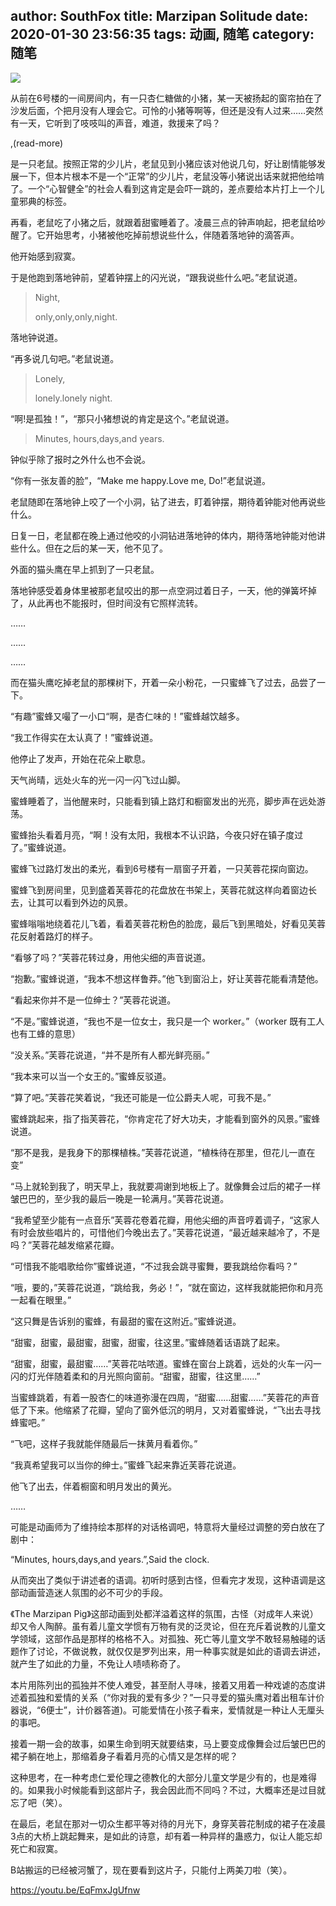 author: SouthFox
title: Marzipan Solitude
date: 2020-01-30 23:56:35
tags: 动画, 随笔
category: 随笔
---

![](https://media.southfox.me/ipfs/QmX1zANXfhKWaT8CxZZNMVdQAqsv9yQGjqQUaWjyRi9Jsy)

从前在6号楼的一间房间内，有一只杏仁糖做的小猪，某一天被扬起的窗帘拍在了沙发后面，个把月没有人理会它。可怜的小猪等啊等，但还是没有人过来……突然有一天，它听到了吱吱叫的声音，难道，救援来了吗？

,(read-more)

是一只老鼠。按照正常的少儿片，老鼠见到小猪应该对他说几句，好让剧情能够发展一下，但本片根本不是一个“正常”的少儿片，老鼠没等小猪说出话来就把他给啃了。一个“心智健全”的社会人看到这肯定是会吓一跳的，差点要给本片打上一个儿童邪典的标签。

 再看，老鼠吃了小猪之后，就跟着甜蜜睡着了。凌晨三点的钟声响起，把老鼠给吵醒了。它开始思考，小猪被他吃掉前想说些什么，伴随着落地钟的滴答声。

他开始感到寂寞。

于是他跑到落地钟前，望着钟摆上的闪光说，“跟我说些什么吧。”老鼠说道。

> Night,
>
> only,only,only,night.

落地钟说道。

“再多说几句吧。”老鼠说道。

> Lonely,
>
> lonely.lonely night.

“啊!是孤独！”，“那只小猪想说的肯定是这个。”老鼠说道。

> Minutes, hours,days,and years.

钟似乎除了报时之外什么也不会说。

“你有一张友善的脸”，“Make me happy.Love me, Do!”老鼠说道。

老鼠随即在落地钟上咬了一个小洞，钻了进去，盯着钟摆，期待着钟能对他再说些什么。

日复一日，老鼠都在晚上通过他咬的小洞钻进落地钟的体内，期待落地钟能对他讲些什么。但在之后的某一天，他不见了。

外面的猫头鹰在早上抓到了一只老鼠。

落地钟感受着身体里被那老鼠咬出的那一点空洞过着日子，一天，他的弹簧坏掉了，从此再也不能报时，但时间没有它照样流转。

 ……

 ……

 ……

而在猫头鹰吃掉老鼠的那棵树下，开着一朵小粉花，一只蜜蜂飞了过去，品尝了一下。

“有趣”蜜蜂又嘬了一小口“啊，是杏仁味的！”蜜蜂越饮越多。

“我工作得实在太认真了！”蜜蜂说道。

他停止了发声，开始在花朵上歇息。

天气尚晴，远处火车的光一闪一闪飞过山脚。

蜜蜂睡着了，当他醒来时，只能看到镇上路灯和橱窗发出的光亮，脚步声在远处游荡。

蜜蜂抬头看着月亮，“啊！没有太阳，我根本不认识路，今夜只好在镇子度过了。”蜜蜂说道。

蜜蜂飞过路灯发出的柔光，看到6号楼有一扇窗子开着，一只芙蓉花探向窗边。

蜜蜂飞到房间里，见到盛着芙蓉花的花盘放在书架上，芙蓉花就这样向着窗边长去，让其可以看到外边的风景。

蜜蜂嗡嗡地绕着花儿飞着，看着芙蓉花粉色的脸庞，最后飞到黑暗处，好看见芙蓉花反射着路灯的样子。

“看够了吗？”芙蓉花转过身，用他尖细的声音说道。

“抱歉。”蜜蜂说道，“我本不想这样鲁莽。”他飞到窗沿上，好让芙蓉花能看清楚他。

“看起来你并不是一位绅士？”芙蓉花说道。

“不是。”蜜蜂说道，“我也不是一位女士，我只是一个 worker。”（worker 既有工人也有工蜂的意思）

“没关系。”芙蓉花说道，“并不是所有人都光鲜亮丽。”

“我本来可以当一个女王的。”蜜蜂反驳道。

“算了吧。”芙蓉花笑着说，“我还可能是一位公爵夫人呢，可我不是。”

蜜蜂跳起来，指了指芙蓉花，“你肯定花了好大功夫，才能看到窗外的风景。”蜜蜂说道。

“那不是我，是我身下的那棵植株。”芙蓉花说道，“植株待在那里，但花儿一直在变”

“马上就轮到我了，明天早上，我就要凋谢到地板上了。就像舞会过后的裙子一样皱巴巴的，至少我的最后一晚是一轮满月。”芙蓉花说道。

“我希望至少能有一点音乐”芙蓉花卷着花瓣，用他尖细的声音哼着调子，“这家人有时会放些唱片的，可惜他们今晚出去了。”芙蓉花说道，“最近越来越冷了，不是吗？”芙蓉花越发缩紧花瓣。

“可惜我不能唱歌给你”蜜蜂说道，“不过我会跳寻蜜舞，要我跳给你看吗？”

“哦，要的，”芙蓉花说道，“跳给我，务必！”，“就在窗边，这样我就能把你和月亮一起看在眼里。”

“这只舞是告诉别的蜜蜂，有最甜的蜜在这附近。”蜜蜂说道。

“甜蜜，甜蜜，最甜蜜，甜蜜，甜蜜，往这里。”蜜蜂随着话语跳了起来。

“甜蜜，甜蜜，最甜蜜……”芙蓉花咕哝道。蜜蜂在窗台上跳着，远处的火车一闪一闪的灯光伴随着柔和的月光照向窗前。“甜蜜，甜蜜，往这里……”

当蜜蜂跳着，有着一股杏仁的味道弥漫在四周，“甜蜜……甜蜜……”芙蓉花的声音低了下来。他缩紧了花瓣，望向了窗外低沉的明月，又对着蜜蜂说，“飞出去寻找蜂蜜吧。”

“飞吧，这样子我就能伴随最后一抹黄月看着你。”

“我真希望我可以当你的绅士。”蜜蜂飞起来靠近芙蓉花说道。

他飞了出去，伴着橱窗和明月发出的黄光。

……

可能是动画师为了维持绘本那样的对话格调吧，特意将大量经过调整的旁白放在了剧中：

“Minutes, hours,days,and years.”,Said the clock.

从而突出了类似于讲述者的语调。初听时感到古怪，但看完才发现，这种语调是这部动画营造迷人氛围的必不可少的手段。

《The Marzipan Pig》这部动画到处都洋溢着这样的氛围，古怪（对成年人来说）却又令人陶醉。虽有着儿童文学惯有万物有灵的泛灵论，但在充斥着说教的儿童文学领域，这部作品是那样的格格不入。对孤独、死亡等儿童文学不敢轻易触碰的话题作了讨论，不做说教，就仅仅是罗列出来，用一种事实就是如此的语调去讲述，就产生了如此的力量，不免让人啧啧称奇了。

本片用陈列出的孤独并不使人难受，甚至耐人寻味，接着又用着一种戏谑的态度讲述着孤独和爱情的关系（“你对我的爱有多少？”一只寻爱的猫头鹰对着出租车计价器说，“6便士”，计价器答道)。可能爱情在小孩子看来，爱情就是一种让人无厘头的事吧。

接着一期一会的故事，如果生命到明天就要结束，马上要变成像舞会过后皱巴巴的裙子躺在地上，那缩着身子看着月亮的心情又是怎样的呢？

这种思考，在一种考虑仁爱伦理之德教化的大部分儿童文学是少有的，也是难得的。如果我小时候能看到这部片子，我会因此而不同吗？不过，大概率还是过目就忘了吧（笑）。

在最后，老鼠在那对一切众生都平等对待的月光下，身穿芙蓉花制成的裙子在凌晨3点的大桥上跳起舞来，是如此的诗意，却有着一种异样的蛊惑力，似让人能忘却死亡和寂寞。



B站搬运的已经被河蟹了，现在要看到这片子，只能付上两美刀啦（笑）。

 https://youtu.be/EqFmxJgUfnw